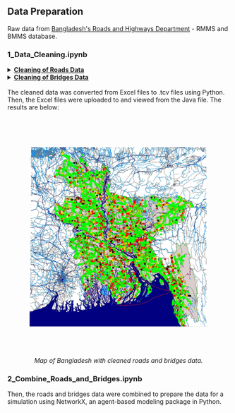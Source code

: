 ## Data Preparation

Raw data from [Bangladesh&#39;s Roads and Highways Department](https://www.rhd.gov.bd/RHDAtGlance/index.asp) - RMMS and BMMS database. 


### 1_Data_Cleaning.ipynb
<details>
<summary><b><u>Cleaning of Roads Data</b></u></summary>
<br>  
The length of the road names data were standardized to have the same number of digits (e.g., from N1 to N100). This helped address semantic inconsistencies, ensuring that the data types had a consistent number of characters. In addition, the standardization facilitated easier cross-referencing between datasets and resolved data precision inconsistencies.
<br>
<br>
Subsequently, null and missing values were removed. Typos were identified by checking for discrepancies between entries of latitude and longitude values in each road. If the difference was less than 0.01 of the location values of the LRP (Location Reference Point) name before it, the location values were updated with the latitude or longitude data of the previous point in the road. This process effectively eliminated outliers.

</details>


<details>
<summary><b><u>Cleaning of Bridges Data</b></u></summary>
<br>  
After removing duplicates and data entries with null longitude and latitude values, errors in longitude and latitude data were checked. Some structures had latitude and longitude values in the wrong column, so this was corrected. Then, using the road name and the LRP name that were standardized beforehand, the latitude and longitude data were cross-referenced with the cleaned roads dataset to ensure that the correct location was recorded; this step aimed to address any semantic inaccuracies in the bridge data.
<br>
<br>
Finally, typos were examined and edited if necessary. This was done by ensuring that the location data differences between structures of the same road were less than 0.03 degrees on either longitude or latitude. If not, they were updated with the location value of the bridge before it (backfilled) and cross-referenced with the road data.
</details>

<br>
The cleaned data was converted from Excel files to .tcv files using Python. Then, the Excel files were uploaded to and viewed from the Java file. The results are below:
<br>
<br>


<p align="center">
  <img src="images/bangladesh_map_cleaned.png?raw=true" style="transform: scale(0.8);">
</p>
<p align="center">
  <em>Map of Bangladesh with cleaned roads and bridges data.</em>
</p>


### 2_Combine_Roads_and_Bridges.ipynb
Then, the roads and bridges data were combined to prepare the data for a simulation using NetworkX, an agent-based modeling package in Python. 